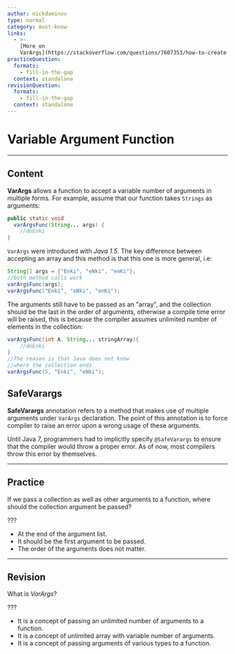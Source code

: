 ```yaml
---
author: nickdaminov
type: normal
category: must-know
links:
  - >-
    [More on
    VarArgs](https://stackoverflow.com/questions/7607353/how-to-create-java-method-that-accepts-variable-number-of-arguments){website}
practiceQuestion:
  formats:
    - fill-in-the-gap
  context: standalone
revisionQuestion:
  formats:
    - fill-in-the-gap
  context: standalone
---
```


# Variable Argument Function


---

## Content

**VarArgs** allows a function to accept a variable number of arguments in multiple forms. For example, assume that our function takes `Strings` as arguments:

```java
public static void
  varArgsFunc(String... args) {
    //doEnki
}
```

`VarArgs` were introduced with *Java 1.5*. The key difference between accepting an array and this method is that this one is more general, i.e:

```java
String[] args = {"Enki", "eNki", "enKi"};
//both method calls work
varArgsFunc(args);
varArgsFunc("Enki", "eNki", "enKi");
```

The arguments still have to be passed as an "array", and the collection should be the last in the order of arguments, otherwise a compile time error will be raised, this is because the compiler assumes unlimited number of elements in the collection:

```java
varArgsFunc(int A, String... stringArray){
    //doEnki
}
//The reason is that Java does not know
//where the collection ends
varArgsFunc(5, "Enki", "eNki");
```

## SafeVarargs

**SafeVarargs** annotation refers to a method that makes use of multiple arguments under `VarArgs` declaration. The point of this annotation is to force compiler to raise an error upon a wrong usage of these arguments.

Until Java 7, programmers had to implicitly specify `@SafeVarargs` to ensure that the compiler would throw a proper error. As of now, most compilers throw this error by themselves.


---

## Practice

If we pass a collection as well as other arguments to a function, where should the collection argument be passed?

???

- At the end of the argument list.
- It should be the first argument to be passed.
- The order of the arguments does not matter.


---

## Revision

What is *VarArgs*?

???

- It is a concept of passing an unlimited number of arguments to a function.
- It is a concept of unlimited array with variable number of arguments.
- It is a concept of passing arguments of various types to a function.
